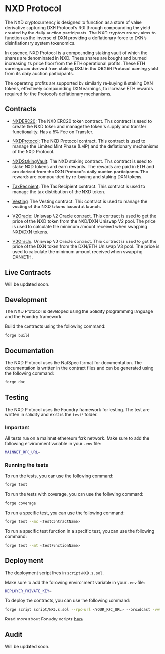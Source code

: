 # NXD Protocol

The NXD cryptocurrency is designed to function as a store of value derivative capturing DXN Protocol’s ROI through compounding the yield created by the daily auction participants. The NXD cryptocurrency aims to function as the inverse of DXN providing a deflationary force to DXN’s disinflationary system tokenomics.

In essence, NXD Protocol is a compounding staking vault of which the shares are denominated in NXD. These shares are bought and burned increasing its price floor from the ETH operational profits. These ETH earnings are derived from staking DXN in the DBXEN Protocol earning yield from its daily auction participants.

The operating profits are supported by similarly re-buying & staking DXN tokens, effectively compounding DXN earnings, to increase ETH rewards required for the Protocol’s deflationary mechanisms.

## Contracts

- [NXDERC20](src/NXDERC20.sol): The NXD ERC20 token contract. This contract is used to create the NXD token and manage the token's supply and transfer functionality. Has a 5% Fee on Transfer.

- [NXDProtocol](src/NXDProtocol.sol): The NXD Protocol contract. This contract is used to manage the Limited Mint Phase (LMP) and the deflationary mechanisms of the NXD Protocol.

- [NXDStakingVault](src/NXDStakingVault.sol): The NXD staking contract. This contract is used to stake NXD tokens and earn rewards. The rewards are paid in ETH and are derived from the DXN Protocol's daily auction participants. The rewards are compounded by re-buying and staking DXN tokens.

- [TaxRecipient](src/TaxRecipient.sol): The Tax Recipient contract. This contract is used to manage the tax distribution of the NXD token.

- [Vesting](src/Vesting.sol): The Vesting contract. This contract is used to manage the vesting of the NXD tokens issued at launch.

- [V2Oracle](src/V2Oracle.sol): Uniswap V2 Oracle contract. This contract is used to get the price of the NXD token from the NXD/DXN Uniswap V2 pool. The price is used to calculate the minimum amount received when swapping NXD/DXN tokens.

- [V3Oracle](src/V3Oracle.sol): Uniswap V3 Oracle contract. This contract is used to get the price of the DXN token from the DXN/ETH Uniswap V3 pool. The price is used to calculate the minimum amount received when swapping DXN/ETH.

## Live Contracts

Will be updated soon.

## Development

The NXD Protocol is developed using the Solidity programming language and the Foundry framework.

Build the contracts using the following command:

```bash
forge build
```

## Documentation

The NXD Protocol uses the NatSpec format for documentation. The documentation is written in the contract files and can be generated using the following command:

```bash
forge doc
```

## Testing

The NXD Protocol uses the Foundry framework for testing. The test are written in solidity and exist is the `test/` folder.

### Important

All tests run on a mainnet ethereum fork network. Make sure to add the following environment variable in your `.env` file:

```bash
MAINNET_RPC_URL=
```

### Running the tests

To run the tests, you can use the following command:

```bash
forge test
```

To run the tests with coverage, you can use the following command:

```bash
forge coverage
```

To run a specific test, you can use the following command:

```bash
forge test --mc <TestContractName>
```

To run a specific test function in a specific test, you can use the following command:

```bash
forge test --mt <testFunctionName>
```

## Deployment

The deployment script lives in `script/NXD.s.sol`.

Make sure to add the following environment variable in your `.env` file:

```bash
DEPLOYER_PRIVATE_KEY=
```

To deploy the contracts, you can use the following command:

```bash
forge script script/NXD.s.sol --rpc-url <YOUR_RPC_URL> --broadcast -vvvv
```

Read more about Fonudry scripts [here](https://book.getfoundry.sh/tutorials/solidity-scripting)

## Audit

Will be updated soon.
